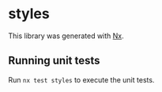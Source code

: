 # styles

This library was generated with [Nx](https://nx.dev).

## Running unit tests

Run `nx test styles` to execute the unit tests.

